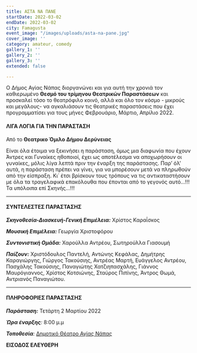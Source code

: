 ```yaml
---
title: ΑΣΤΑ ΝΑ ΠΑΝΕ
startDate: 2022-03-02
endDate: 2022-03-02
city: Famagusta
event_image: "/images/uploads/asta-na-pane.jpg"
cover_image: ''
category: amateur, comedy
gallery_1: ''
gallery_2: ''
gallery_3: ''
extended: false

---
```

Ο Δήμος Αγίας Νάπας διοργανώνει και για αυτή την χρονιά τον καθιερωμένο **Θεσμό του τρίμηνου Θεατρικών Παραστάσεων** και προσκαλεί τόσο το θεατρόφιλο κοινό, αλλά και όλο τον κόσμο - μικρούς και μεγάλους- να αγκαλιάσουν τις θεατρικές παραστάσεις που έχει προγραμματίσει για τους μήνες Φεβρουάριο, Μάρτιο, Απρίλιο 2022.

#### ΛΙΓΑ ΛΟΓΙΑ ΓΙΑ ΤΗΝ ΠΑΡΑΣΤΑΣΗ

Από το **Θεατρικο Όμιλο Δήμου Δερύνειας**

Είναι όλα έτοιμα να ξεκινήσει η παράσταση, όμως μια διαφωνία που έχουν Άντρες και Γυναίκες ηθοποιοί, έχει ως αποτέλεσμα να αποχωρήσουν οι γυναίκες, μόλις λίγα λεπτά πριν την έναρξη της παράστασης. Παρ’ όλ’ αυτά, η παράσταση πρέπει να γίνει, για να μπορέσουν μετά να πληρωθούν από την είσπραξη. Κι΄ έτσι βρίσκουν τους τρόπους να τις αντικαταστήσουν με όλα τα τραγελαφικά επακόλουθα που έπονται από το γεγονός αυτό…!!! Τα υπόλοιπα επί Σκηνής…!!!

***

#### ΣΥΝΤΕΛΕΣΤΕΣ ΠΑΡΑΣΤΑΣΗΣ

**_Σκηνοθεσία-Διασκευή-Γενική Επιμέλεια:_** Χρίστος Καραΐσκος

**_Μουσική Επιμέλεια:_** Γεωργία Χριστοφόρου

**_Συντονιστική Ομάδα:_** Χαρούλλα Αντρέου, Σωτηρούλλα Γιασουμή

**_Παίζουν:_** Χριστόδουλος Παντελή, Αντώνης Κεφάλας, Δημήτρης Καραγιώργης, Γιώργος Τακούσιης, Αντρέας Μαρτή, Ευάγγελος Αντρέου, Πασχάλης Τακούσιης, Παναγιώτης Χατζιηπασχάλης, Γιάννος Μαυρόγιαννος, Χρίστος Κοτσιώνης, Σταύρος Πιπίνης, Άντρος Θωμά, Αντριανός Παναγιώτου.

***

#### ΠΛΗΡΟΦΟΡΙΕΣ ΠΑΡΑΣΤΑΣΗΣ

**_Παράσταση:_** Τετάρτη 2 Μαρτίου 2022

**_Ώρα έναρξης_**_:_ 8:00 μ.μ

**_Τοποθεσία_**_:_ [Δημοτικό Θέατρο Αγίας Νάπας](https://www.google.com/maps/place/%CE%91%CE%B3%CE%AF%CE%B1%CF%82+%CE%9C%CE%B1%CF%8D%CF%81%CE%B7%CF%82+25,+Ayia+Napa,+Cyprus/@34.9895094,33.9926984,17.26z/data=!4m13!1m7!3m6!1s0x14dfc56c8c870c1b:0xe35e9b5cd233014f!2zzpHOs86vzrHPgiDOnM6xz43Pgc63z4IgMjUsIEF5aWEgTmFwYSwgQ3lwcnVz!3b1!8m2!3d34.9896415!4d33.994681!3m4!1s0x14dfc56c8c870c1b:0xe35e9b5cd233014f!8m2!3d34.9896415!4d33.994681 "Δημοτικό Θέατρο Αγ. Νάπας")

**ΕΙΣΟΔΟΣ ΕΛΕΥΘΕΡΗ**